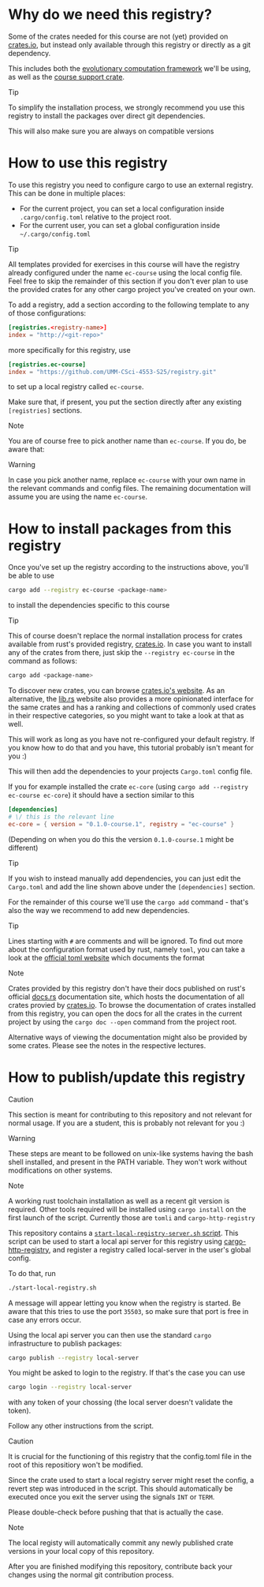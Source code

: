 # Why do we need this registry?

Some of the crates needed for this course are not (yet) provided on [crates.io](https://crates.io), but instead only available through this registry or directly as a git dependency.

This includes both the [evolutionary computation framework](https://github.com/unhindered-ec/unhindered-ec) we'll be using, as well as the [course support crate](https://github.com/UMM-CSci-4553-S25/course-helpers).

> [!TIP]
> To simplify the installation process, we strongly recommend you use this registry to install the packages over direct git dependencies.
>
> This will also make sure you are always on compatible versions

# How to use this registry

To use this registry you need to configure cargo to use an external registry. This can be done in multiple places:

- For the current project, you can set a local configuration inside `.cargo/config.toml` relative to the project root.
- For the current user, you can set a global configuration inside `~/.cargo/config.toml`

> [!TIP]
> All templates provided for exercises in this course will have the registry already configured under the name `ec-course` using the local config file.
> Feel free to skip the remainder of this section if you don't ever plan to use the provided crates for any other cargo project you've created on your own.

To add a registry, add a section according to the following template to any of those configurations:

```toml
[registries.<registry-name>]
index = "http://<git-repo>"
```

more specifically for this registry, use

```toml
[registries.ec-course]
index = "https://github.com/UMM-CSci-4553-S25/registry.git"
```
to set up a local registry called `ec-course`.

Make sure that, if present, you put the section directly after any existing `[registries]` sections.

> [!NOTE]
> You are of course free to pick another name than `ec-course`. If you do, be aware that:

> [!WARNING]
> In case you pick another name, replace `ec-course` with your own name in the relevant commands and config files. The remaining documentation will assume you are using the name `ec-course`.

# How to install packages from this registry

Once you've set up the registry according to the instructions above, you'll be able to use

```bash
cargo add --registry ec-course <package-name>
```

to install the dependencies specific to this course

> [!TIP]
> This of course doesn't replace the normal installation process for crates available from rust's provided registry, [crates.io](https://crates.io).
> In case you want to install any of the crates from there, just skip the `--registry ec-course` in the command as follows:
>
> ```bash
> cargo add <package-name>
> ```
>
> To discover new crates, you can browse [crates.io's website](https://crates.io). As an alternative, the [lib.rs](https://lib.rs) website also provides a more opinionated interface for the same crates and has a ranking and collections of commonly used crates in their respective categories, so you might want to take a look at that as well.
>
> This will work as long as you have not re-configured your default registry. If you know how to do that and you have, this tutorial probably isn't meant for you :)

This will then add the dependencies to your projects `Cargo.toml` config file.

If you for example installed the crate `ec-core` (using `cargo add --registry ec-course ec-core`) it should have a section similar to this

```toml
[dependencies]
# \/ this is the relevant line
ec-core = { version = "0.1.0-course.1", registry = "ec-course" }
```

(Depending on when you do this the version `0.1.0-course.1` might be different)

> [!TIP]
> If you wish to instead manually add dependencies, you can just edit the `Cargo.toml` and add the line shown above under the `[dependencies]` section.
>
> For the remainder of this course we'll use the `cargo add` command - that's also the way we recommend to add new dependencies.


> [!TIP]
> Lines starting with `#` are comments and will be ignored. To find out more about the configuration format used by rust, namely `toml`, you can take a look at the [official toml website](https://toml.io/en/) which documents the format

> [!NOTE]
> Crates provided by this registry don't have their docs published on rust's official [docs.rs](https://docs.rs) documentation site, which hosts the documentation of all crates provied by [crates.io](https://crates.io). To browse the documentation of crates installed from this registry, you can open the docs for all the crates in the current project by using the `cargo doc --open` command from the project root.
>
> Alternative ways of viewing the documentation might also be provided by some crates. Please see the notes in the respective lectures. 

# How to publish/update this registry
> [!CAUTION]
> This section is meant for contributing to this repository and not relevant for normal usage. If you are a student, this is probably not relevant for you :)

> [!WARNING]
> These steps are meant to be followed on unix-like systems having the bash shell installed, and present in the PATH variable.
> They won't work without modifications on other systems.

> [!NOTE]
> A working rust toolchain installation as well as a recent git version is required. Other tools required will be installed using `cargo install` on the first launch of the script. Currently those are `tomli` and `cargo-http-registry`

This repository contains a [`start-local-registry-server.sh` script](start-local-registry-server.sh). This script can be used to start a local api server for this registry using [cargo-http-registry](https://github.com/d-e-s-o/cargo-http-registry), and register a registry called local-server in the user's global config. 

To do that, run
```bash
./start-local-registry.sh
```

A message will appear letting you know when the registry is started.
Be aware that this tries to use the port `35503`, so make sure that port is free in case any errors occur.

Using the local api server you can then use the standard `cargo` infrastructure to publish packages:

```bash
cargo publish --registry local-server
```

You might be asked to login to the registry. If that's the case you can use

```bash
cargo login --registry local-server
```

with any token of your chossing (the local server doesn't validate the token).

Follow any other instructions from the script.

> [!CAUTION]
> It is crucial for the functioning of this registry that the config.toml file in the root of this repositiory won't be modified.
>
> Since the crate used to start a local registry server might reset the config, a revert step was introduced in the script. This should automatically be executed once you exit the server using the signals `INT` or `TERM`.
>
> Please double-check before pushing that that is actually the case.

> [!NOTE]
> The local registy will automatically commit any newly published crate versions in your local copy of this repository.

After you are finished modifying this repository, contribute back your changes using the normal git contribution process.
